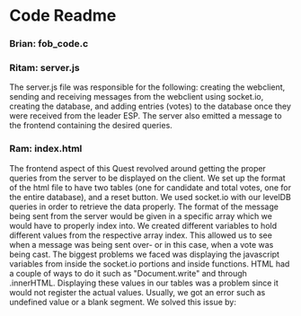 # Code Readme

### Brian: fob_code.c

### Ritam: server.js

The server.js file was responsible for the following: creating the webclient, sending and receiving messages from the webclient using socket.io, creating the database, and adding entries (votes) to the database once they were received from the leader ESP. The server also emitted a message to the frontend containing the desired queries.

### Ram: index.html

The frontend aspect of this Quest revolved around getting the proper queries from the server to be displayed on the client. We set up the format of the html file to have two tables (one for candidate and total votes, one for the entire database), and a reset button.
We used socket.io with our levelDB queries in order to retrieve the data properly. The format of the message being sent from the server would be given in a specific array which we would have to properly index into. We created different variables to hold different values from the respective array index. This allowed us to see when a message was being sent over- or in this case, when a vote was being cast.
The biggest problems we faced was displaying the javascript variables from inside the socket.io portions and inside functions. HTML had a couple of ways to do it such as "Document.write" and through .innerHTML. Displaying these values in our tables was a problem since it would not register the actual values. Usually, we got an error such as undefined value or a blank segment. We solved this issue by:
